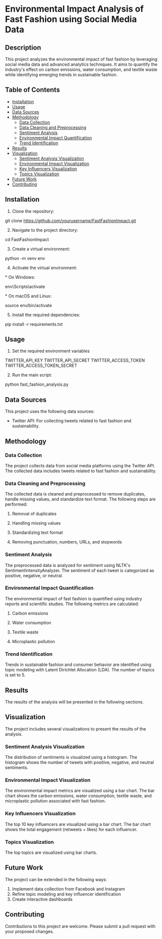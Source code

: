 # Environmental Impact Analysis of Fast Fashion using Social Media Data

## Description

This project analyzes the environmental impact of fast fashion by leveraging social media data and advanced analytics techniques. It aims to quantify the industry's effect on carbon emissions, water consumption, and textile waste while identifying emerging trends in sustainable fashion.

## Table of Contents

- [Installation](#installation)
- [Usage](#usage)
- [Data Sources](#data-sources)
- [Methodology](#methodology)
    - [Data Collection](#data-collection)
    - [Data Cleaning and Preprocessing](#data-cleaning-and-preprocessing)
    - [Sentiment Analysis](#sentiment-analysis)
    - [Environmental Impact Quantification](#environmental-impact-quantification)
    - [Trend Identification](#trend-identification)
- [Results](#results)
- [Visualization](#visualization)
    - [Sentiment Analysis Visualization](#sentiment-analysis-visualization)
    - [Environmental Impact Visualization](#environmental-impact-visualization)
    - [Key Influencers Visualization](#key-influencers-visualization)
    - [Topics Visualization](#topics-visualization)
- [Future Work](#future-work)
- [Contributing](#contributing)

## Installation

1.  Clone the repository:

git clone <https://github.com/yourusername/FastFashionImpact.git>

2.  Navigate to the project directory:

cd FastFashionImpact

3.  Create a virtual environment:

python -m venv env

4.  Activate the virtual environment:

\*   On Windows:

env\\Scripts\\activate

\*   On macOS and Linux:

source env/bin/activate

5.  Install the required dependencies:

pip install -r requirements.txt

## Usage

1.  Set the required environment variables

TWITTER_API_KEY
TWITTER_API_SECRET
TWITTER_ACCESS_TOKEN
TWITTER_ACCESS_TOKEN_SECRET

2.  Run the main script:

python fast_fashion_analysis.py

## Data Sources

This project uses the following data sources:

*   Twitter API: For collecting tweets related to fast fashion and sustainability.

## Methodology

### Data Collection

The project collects data from social media platforms using the Twitter API. The collected data includes tweets related to fast fashion and sustainability.

### Data Cleaning and Preprocessing

The collected data is cleaned and preprocessed to remove duplicates, handle missing values, and standardize text format. The following steps are performed:

1.  Removal of duplicates

2.  Handling missing values

3.  Standardizing text format

4.  Removing punctuation, numbers, URLs, and stopwords

### Sentiment Analysis

The preprocessed data is analyzed for sentiment using NLTK's SentimentIntensityAnalyzer. The sentiment of each tweet is categorized as positive, negative, or neutral.

### Environmental Impact Quantification

The environmental impact of fast fashion is quantified using industry reports and scientific studies. The following metrics are calculated:

1.  Carbon emissions

2.  Water consumption

3.  Textile waste

4.  Microplastic pollution

### Trend Identification

Trends in sustainable fashion and consumer behavior are identified using topic modeling with Latent Dirichlet Allocation (LDA). The number of topics is set to 5.

## Results

The results of the analysis will be presented in the following sections.

## Visualization

The project includes several visualizations to present the results of the analysis.

### Sentiment Analysis Visualization

The distribution of sentiments is visualized using a histogram. The histogram shows the number of tweets with positive, negative, and neutral sentiments.

### Environmental Impact Visualization

The environmental impact metrics are visualized using a bar chart. The bar chart shows the carbon emissions, water consumption, textile waste, and microplastic pollution associated with fast fashion.

### Key Influencers Visualization

The top 10 key influencers are visualized using a bar chart. The bar chart shows the total engagement (retweets + likes) for each influencer.

### Topics Visualization

The top topics are visualized using bar charts.

## Future Work

The project can be extended in the following ways:

1.  Implement data collection from Facebook and Instagram
2.  Refine topic modeling and key influencer identification
3.  Create interactive dashboards

## Contributing

Contributions to this project are welcome. Please submit a pull request with your proposed changes.
